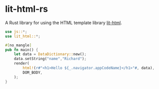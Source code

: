 # lit-html-rs

A Rust library for using the HTML template library [lit-html](https://lit-html.polymer-project.org/).

```rust
use js::*;
use lit_html::*;

#[no_mangle]
pub fn main() {
    let data = DataDictionary::new();
    data.setString("name","Richard");
    render(
        html!(r#"<h1>Hello ${_.navigator.appCodeName}</h1>"#, data),
        DOM_BODY,
    );
}
```

